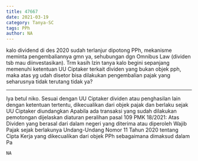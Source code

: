 ```yaml
---
title: 47667
date: 2021-03-19
category: Tanya-SC
tags: PPh
author: NA
---
```


kalo dividend di des 2020 sudah terlanjur dipotong PPh, mekanisme meminta pengembaliannya gmn ya, sehubungan dgn Omnibus Law (dividen tsb mau diinvestasikan). Trm kasih Izin tanya kalo begini sepanjang memenuhi ketentuan UU Ciptaker terkait dividen yang bukan objek pph, maka atas yg udah disetor bisa dilakukan pengembalian pajak yang seharusnya tidak terutang tidak ya?

---

Iya betul niko. Sesuai dengan UU Ciptaker dividen atau penghasilan lain dengan ketentuan tertentu, dikecualikan dari objek pajak dan berlaku sejak UU Ciptaker diundangkan Apabila ada transaksi yang sudah dilakukan pemotongan dijelaskan diaturan peralihan pasal 109 PMK 18/2021: Atas Dividen yang berasal dari dalam negeri yang diterima atau diperoleh Wajib Pajak sejak berlakunya Undang-Undang Nomor 11 Tahun 2020 tentang Cipta Kerja yang dikecualikan dari objek PPh sebagaimana dimaksud dalam Pa

`NA`
